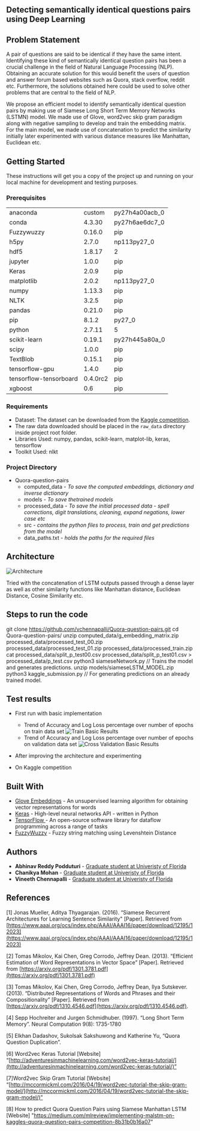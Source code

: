## Detecting semantically identical questions pairs using Deep Learning

## Problem Statement
A pair of questions are said to be identical if they have the same intent. Identifying these kind of semantically identical question pairs has been a crucial challenge in the field of Natural Language Processing (NLP). Obtaining an accurate solution for this would benefit the users of question and answer forum based websites such as Quora, stack overflow, reddit etc. Furthermore, the solutions obtained here could be used to solve other problems that are central to the field of NLP.

We propose an efficient model to identify semantically identical question pairs by making use of Siamese Long Short Term Memory Networks (LSTMN) model. We made use of Glove, word2vec skip gram paradigm along with negative sampling to develop and train the embedding matrix. For the main model, we made use of concatenation to predict the similarity initially later experimented with various distance measures like Manhattan, Euclidean etc. 


## Getting Started

These instructions will get you a copy of the project up and running on your local machine for development and testing purposes.

### Prerequisites
|  |  |  |
|--|--|--|
| anaconda | custom | py27h4a00acb_0|                             
|conda|                     4.3.30|           py27h6ae6dc7_0|
|Fuzzywuzzy     |           0.16.0     |               pip|
|h5py           |           2.7.0  |             np113py27_0|
|hdf5         |             1.8.17 |                       2|
|jupyter      |             1.0.0         |            pip|
|Keras      |               2.0.9         |            pip|
|matplotlib   |             2.0.2      |         np113py27_0|
|numpy        |             1.13.3      |              pip|
|NLTK				|3.2.5							| pip|
|pandas              |      0.21.0           |        pip|
|pip           |            8.1.2      |           py27_0|
|python                 |   2.7.11         |            5|
|scikit-learn          |    0.19.1        | py27h445a80a_0|
|scipy          |           1.0.0           |          pip|
|TextBlob       |           0.15.1      |              pip|
|tensorflow-gpu   |         1.4.0     |                pip|
|tensorflow-tensorboard  |  0.4.0rc2  |                pip|
|xgboost           |        0.6        |               pip|

### Requirements
- Dataset: The dataset can be downloaded from the [Kaggle competition](https://www.kaggle.com/c/quora-question-pairs/data).
- The raw data downloaded should be placed in the `raw_data` directory inside project root folder.
- Libraries Used: numpy, pandas, scikit-learn, matplot-lib, keras, tensorflow
- Toolkit Used: nlkt 

### Project Directory
* Quora-question-pairs
   - computed_data - *To save the computed embeddings, dictionary and inverse dictionary*
   - models - *To save thetrained models* 
   - processed_data - *To save the initial processed data - spell corrections, digit translations, cleaning, expand negations, lower case etc*
   - src - *contains the python files to process, train and get predictions from the model* 
   - data_paths.txt - *holds the paths for the required files*
   
## Architecture
![Architecture](images/arc_dense.png?raw=true "Architecture of the implemented model")

Tried with the concatenation of LSTM outputs passed through a dense layer as well as other similarity functions like Manhattan distance, Euclidean Distance, Cosine Similarity etc.

## Steps to run the code
git clone https://github.com/vchennapalli/Quora-question-pairs.git
cd Quora-question-pairs/
unzip computed_data/g_embedding_matrix.zip processed_data/processed_test_00.zip processed_data/processed_test_01.zip processed_data/processed_train.zip
cat processed_data/split_p_test00.csv processed_data/split_p_test01.csv > processed_data/p_test.csv
python3 siameseNetwork.py     // Trains the model and generates predictions.
unzip models/siameseLSTM_MODEL.zip
python3 kaggle_submission.py  // For generating predictions on an already trained model.



## Test results
* First run with basic implementation
  - Trend of Accuracy and Log Loss percentage over number of epochs on train data set
  ![Train Basic Results](images/train.png?raw=true "Test results trend")
  - Trend of Accuracy and Log Loss percentage over number of epochs on validation data set
  ![Cross Validation Basic Results](images/validation.png?raw=true "Validation results trend")

* After improving the architecture and experimenting

* On Kaggle competition

## Built With

* [Glove Embeddings](https://nlp.stanford.edu/projects/glove/) - An unsupervised learning algorithm for obtaining vector representations for words
* [Keras](https://keras.io/) - High-level neural networks API - written in Python
* [TensorFlow ](https://www.tensorflow.org/) - An open-source software library for dataflow programming across a range of tasks
* [FuzzyWuzzy](https://pypi.org/project/fuzzywuzzy/) - Fuzzy string matching using Levenshtein Distance

## Authors

* **Abhinav Reddy Podduturi** - [Graduate student at Univeristy of Florida](https://github.com/Abhinav-Reddy)
* **Chanikya Mohan** - [Graduate student at Univeristy of Florida](https://github.com/ChanikyaMohan)
* **Vineeth Chennapalli** - [Graduate student at Univeristy of Florida](https://github.com/vchennapalli)


## References

[1] Jonas Mueller, Aditya Thyagarajan. (2016). “Siamese Recurrent Architectures for Learning Sentence Similarity" [Paper]. Retrieved from [https://www.aaai.org/ocs/index.php/AAAI/AAAI16/paper/download/12195/12023](https://www.aaai.org/ocs/index.php/AAAI/AAAI16/paper/download/12195/12023)

[2] Tomas Mikolov, Kai Chen, Greg Corrodo, Jeffrey Dean. (2013). “Efficient Estimation of Word Representations in Vector Space” [Paper]. Retrieved from [https://arxiv.org/pdf/1301.3781.pdf](https://arxiv.org/pdf/1301.3781.pdf)

[3] Tomas Mikolov, Kai Chen, Greg Corrodo, Jeffrey Dean, Ilya Sutskever. (2013). “Distributed Representations of Words and Phrases and their Compositionality” [Paper]. Retrieved from [https://arxiv.org/pdf/1310.4546.pdf](https://arxiv.org/pdf/1310.4546.pdf).

[4] Sepp Hochreiter and Jurgen Schmidhuber. (1997). “Long Short Term Memory”. Neural Computation 9(8): 1735-1780

[5] Elkhan Dadashov, Sukolsak Sakshuwong and Katherine Yu, “Quora Question Duplication”.

[6] Word2vec Keras Tutorial [Website] “[http://adventuresinmachinelearning.com/word2vec-keras-tutorial/](http://adventuresinmachinelearning.com/word2vec-keras-tutorial/)”

[7]Word2vec Skip Gram Tutorial [Website]
“[http://mccormickml.com/2016/04/19/word2vec-tutorial-the-skip-gram-model/](http://mccormickml.com/2016/04/19/word2vec-tutorial-the-skip-gram-model/)”

[8] How to predict Quora Question Pairs using Siamese Manhattan LSTM [Website] "https://medium.com/mlreview/implementing-malstm-on-kaggles-quora-question-pairs-competition-8b31b0b16a07"
